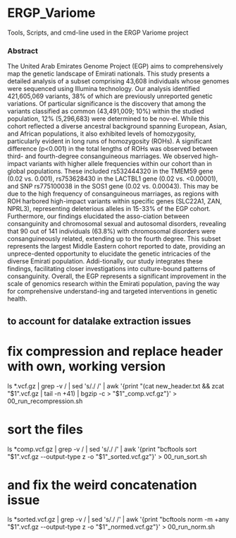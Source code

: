 # ERGP_Variome
Tools, Scripts, and cmd-line used in the ERGP Variome project


### Abstract
The United Arab Emirates Genome Project (EGP) aims to comprehensively map the genetic landscape of Emirati nationals. This study presents a detailed analysis of a subset comprising 43,608 individuals whose genomes were sequenced using Illumina technology. Our analysis identified 421,605,069 variants, 38% of which are previously unreported genetic variations. Of particular significance is the discovery that among the variants classified as common (43,491,009; 10%) within the studied population, 12% (5,296,683) were determined to be nov-el. While this cohort reflected a diverse ancestral background spanning European, Asian, and African populations, it also exhibited levels of homozygosity, particularly evident in long runs of homozygosity (ROHs). A significant difference (p<0.001) in the total lengths of ROHs was observed between third- and fourth-degree consanguineous marriages.
We observed high-impact variants with higher allele frequencies within our cohort than in global populations. These included rs532444320 in the TMEM59 gene (0.02 vs. 0.001), rs753628430 in the LACTBL1 gene (0.02 vs. <0.00001), and SNP rs775100038 in the SOS1 gene (0.02 vs. 0.00043). This may be due to the high frequency of consanguineous marriages, as regions with ROH harbored high-impact variants within specific genes (SLC22A1, ZAN, NPRL3), representing deleterious alleles in 15-33% of the EGP cohort. Furthermore, our findings elucidated the asso-ciation between consanguinity and chromosomal sexual and autosomal disorders, revealing that 90 out of 141 individuals (63.8%) with chromosomal disorders were consanguineously related, extending up to the fourth degree.
This subset represents the largest Middle Eastern cohort reported to date, providing an unprece-dented opportunity to elucidate the genetic intricacies of the diverse Emirati population. Addi-tionally, our study integrates these findings, facilitating closer investigations into culture-bound patterns of consanguinity. Overall, the EGP represents a significant improvement in the scale of genomics research within the Emirati population, paving the way for comprehensive understand-ing and targeted interventions in genetic health.






## to account for datalake extraction issues ##
# fix compression and replace header with own, working version
ls *.vcf.gz | grep -v / | sed 's/\./ /' | awk '{print "(cat new_header.txt && zcat "$1".vcf.gz | tail -n +41) | bgzip -c > "$1"_comp.vcf.gz"}' > 00_run_recompression.sh

# sort the files
ls *comp.vcf.gz | grep -v / | sed 's/\./ /' | awk '{print "bcftools sort "$1".vcf.gz --output-type z -o "$1"_sorted.vcf.gz"}' > 00_run_sort.sh

# and fix the weird concatenation issue
ls *sorted.vcf.gz | grep -v / | sed 's/\./ /' | awk '{print "bcftools norm -m +any "$1".vcf.gz --output-type z -o "$1"_normed.vcf.gz"}' > 00_run_norm.sh
